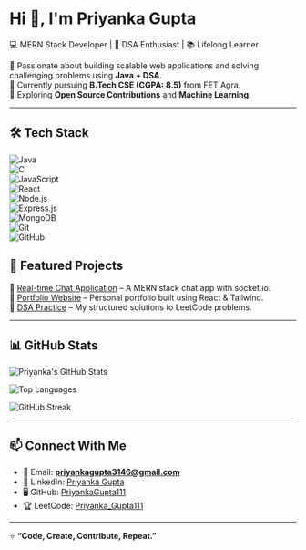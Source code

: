 # Hi 👋, I'm Priyanka Gupta  

💻 MERN Stack Developer | 🎯 DSA Enthusiast | 📚 Lifelong Learner  

🔹 Passionate about building scalable web applications and solving challenging problems using **Java + DSA**.  
🔹 Currently pursuing **B.Tech CSE (CGPA: 8.5)** from FET Agra.  
🔹 Exploring **Open Source Contributions** and **Machine Learning**.  

---

## 🛠️ Tech Stack  
![Java](https://img.shields.io/badge/Java-ED8B00?style=for-the-badge&logo=openjdk&logoColor=white)  
![C](https://img.shields.io/badge/C-00599C?style=for-the-badge&logo=c&logoColor=white)  
![JavaScript](https://img.shields.io/badge/JavaScript-F7DF1E?style=for-the-badge&logo=javascript&logoColor=black)  
![React](https://img.shields.io/badge/React-20232A?style=for-the-badge&logo=react&logoColor=61DAFB)  
![Node.js](https://img.shields.io/badge/Node.js-43853D?style=for-the-badge&logo=node-dot-js&logoColor=white)  
![Express.js](https://img.shields.io/badge/Express.js-404D59?style=for-the-badge)  
![MongoDB](https://img.shields.io/badge/MongoDB-4EA94B?style=for-the-badge&logo=mongodb&logoColor=white)  
![Git](https://img.shields.io/badge/Git-F05032?style=for-the-badge&logo=git&logoColor=white)  
![GitHub](https://img.shields.io/badge/GitHub-100000?style=for-the-badge&logo=github&logoColor=white)  


## 🌟 Featured Projects  
🔹 [Real-time Chat Application](https://github.com/PriyankaGupta111/chat-app) – A MERN stack chat app with socket.io.  
🔹 [Portfolio Website](https://github.com/PriyankaGupta111/portfolio) – Personal portfolio built using React & Tailwind.  
🔹 [DSA Practice](https://github.com/PriyankaGupta111/DSA-Practice) – My structured solutions to LeetCode problems.  

---

## 📊 GitHub Stats  
![Priyanka's GitHub Stats](https://github-readme-stats.vercel.app/api?username=PriyankaGupta111&show_icons=true&theme=radical)  

![Top Languages](https://github-readme-stats.vercel.app/api/top-langs/?username=PriyankaGupta111&layout=compact&theme=radical)  

![GitHub Streak](https://github-readme-streak-stats.herokuapp.com/?user=PriyankaGupta111&theme=radical)  


---


## 📫 Connect With Me  
- 📧 Email: **priyankagupta3146@gmail.com**  
- 💼 LinkedIn: [Priyanka Gupta](https://www.linkedin.com/in/priyanka-gupta-765757283)  
- 🖥️ GitHub: [PriyankaGupta111](https://github.com/PriyankaGupta111)  
- 🏆 LeetCode: [Priyanka_Gupta111](https://leetcode.com/u/Priyanka_Gupta111/)  

---

⭐ **“Code, Create, Contribute, Repeat.”**  



